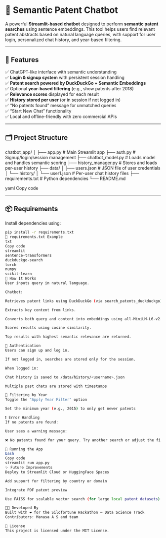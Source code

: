 # 🤖 Semantic Patent Chatbot

A powerful **Streamlit-based chatbot** designed to perform **semantic patent searches** using sentence embeddings. This tool helps users find relevant patent abstracts based on natural language queries, with support for user login, personalized chat history, and year-based filtering.

---

## 🚀 Features

✅ ChatGPT-like interface with semantic understanding  
✅ **Login & signup system** with persistent session handling  
✅ **Patent search powered by DuckDuckGo + Semantic Embeddings**  
✅ Optional **year-based filtering** (e.g., show patents after 2018)  
✅ **Relevance scores** displayed for each result  
✅ **History stored per user** (or in session if not logged in)  
✅ “No patents found” message for unmatched queries  
✅ “Start New Chat” functionality  
✅ Local and offline-friendly with zero commercial APIs

---

## 🗂️ Project Structure

chatbot_app/
│
├── app.py # Main Streamlit app
├── auth.py # Signup/login/session management
├── chatbot_model.py # Loads model and handles semantic scoring
├── history_manager.py # Stores and loads per-user history
├── data/
│ ├── users.json # JSON file of user credentials
│ └── history/
│ └── user1.json # Per-user chat history files
├── requirements.txt # Python dependencies
└── README.md

yaml
Copy code

---

## 📦 Requirements

Install dependencies using:

```bash
pip install -r requirements.txt
🔧 requirements.txt Example
txt
Copy code
streamlit
sentence-transformers
duckduckgo-search
torch
numpy
scikit-learn
🧠 How It Works
User inputs query in natural language.

Chatbot:

Retrieves patent links using DuckDuckGo (via search_patents_duckduckgo).

Extracts key content from links.

Converts both query and content into embeddings using all-MiniLM-L6-v2.

Scores results using cosine similarity.

Top results with highest semantic relevance are returned.

🔐 Authentication
Users can sign up and log in.

If not logged in, searches are stored only for the session.

When logged in:

Chat history is saved to /data/history/<username>.json

Multiple past chats are stored with timestamps

📅 Filtering by Year
Toggle the "Apply Year Filter" option

Set the minimum year (e.g., 2015) to only get newer patents

❗ Error Handling
If no patents are found:

User sees a warning message:

❌ No patents found for your query. Try another search or adjust the filter.

🏁 Running the App
bash
Copy code
streamlit run app.py
✨ Future Improvements
Deploy to Streamlit Cloud or HuggingFace Spaces

Add support for filtering by country or domain

Integrate PDF patent preview

Use FAISS for scalable vector search (for large local patent datasets)

👩‍💻 Developed By
Built with ❤️ for the Silofortune Hackathon – Data Science Track
Contributors: Manasa A S and team

📄 License
This project is licensed under the MIT License.
